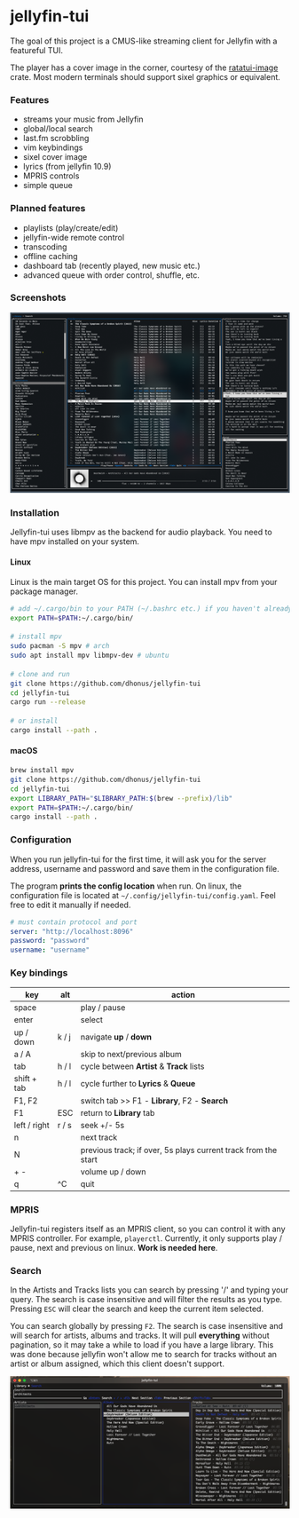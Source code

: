 # jellyfin-tui

The goal of this project is a CMUS-like streaming client for Jellyfin with a featureful TUI.

The player has a cover image in the corner, courtesy of the [ratatui-image](https://github.com/benjajaja/ratatui-image) crate. Most modern terminals should support sixel graphics or equivalent.

### Features
- streams your music from Jellyfin
- global/local search
- last.fm scrobbling
- vim keybindings
- sixel cover image
- lyrics (from jellyfin 10.9)
- MPRIS controls
- simple queue

### Planned features
- playlists (play/create/edit)
- jellyfin-wide remote control
- transcoding
- offline caching
- dashboard tab (recently played, new music etc.)
- advanced queue with order control, shuffle, etc.

### Screenshots
![image](.github/screen7112.png)

### Installation
Jellyfin-tui uses libmpv as the backend for audio playback. You need to have mpv installed on your system.

#### Linux
Linux is the main target OS for this project. You can install mpv from your package manager.
```bash
# add ~/.cargo/bin to your PATH (~/.bashrc etc.) if you haven't already
export PATH=$PATH:~/.cargo/bin/

# install mpv
sudo pacman -S mpv # arch
sudo apt install mpv libmpv-dev # ubuntu

# clone and run
git clone https://github.com/dhonus/jellyfin-tui
cd jellyfin-tui
cargo run --release

# or install
cargo install --path .
```

#### macOS
```bash
brew install mpv
git clone https://github.com/dhonus/jellyfin-tui
cd jellyfin-tui
export LIBRARY_PATH="$LIBRARY_PATH:$(brew --prefix)/lib"
export PATH=$PATH:~/.cargo/bin/
cargo install --path .
```

### Configuration
When you run jellyfin-tui for the first time, it will ask you for the server address, username and password and save them in the configuration file.

The program **prints the config location** when run. On linux, the configuration file is located at `~/.config/jellyfin-tui/config.yaml`. Feel free to edit it manually if needed.
```yaml
# must contain protocol and port
server: "http://localhost:8096"
password: "password"
username: "username"
```

### Key bindings
|key|alt|action|
|---|---|---|
|space||play / pause|
|enter||select|
|up / down|k / j|navigate **up** / **down**|
|a / A||skip to next/previous album|
|tab|h / l|cycle between **Artist** & **Track** lists|
|shift + tab|h / l|cycle further to **Lyrics** & **Queue**|
|F1, F2||switch tab >> F1 - **Library**, F2 - **Search**|
|F1|ESC|return to **Library** tab|
|left / right|r / s|seek +/- 5s|
|n||next track|
|N||previous track; if over, 5s plays current track from the start|
|+ -||volume up / down|
|q|^C|quit|

### MPRIS
Jellyfin-tui registers itself as an MPRIS client, so you can control it with any MPRIS controller. For example, `playerctl`. Currently, it only supports play / pause, next and previous on linux. **Work is needed here**.

### Search

In the Artists and Tracks lists you can search by pressing '/' and typing your query. The search is case insensitive and will filter the results as you type. Pressing `ESC` will clear the search and keep the current item selected.

You can search globally by pressing `F2`. The search is case insensitive and will search for artists, albums and tracks. It will pull **everything** without pagination, so it may take a while to load if you have a large library. This was done because jellyfin won't allow me to search for tracks without an artist or album assigned, which this client doesn't support.

![image](.github/search.png)
